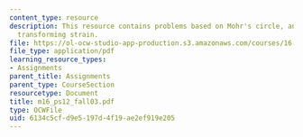 ```yaml
---
content_type: resource
description: This resource contains problems based on Mohr's circle, and methods for
  transforming strain.
file: https://ol-ocw-studio-app-production.s3.amazonaws.com/courses/16-01-unified-engineering-i-ii-iii-iv-fall-2005-spring-2006/6134c5cfd9e5197d4f19ae2ef919e205_m16_ps12_fall03.pdf
file_type: application/pdf
learning_resource_types:
- Assignments
parent_title: Assignments
parent_type: CourseSection
resourcetype: Document
title: m16_ps12_fall03.pdf
type: OCWFile
uid: 6134c5cf-d9e5-197d-4f19-ae2ef919e205
---
```

